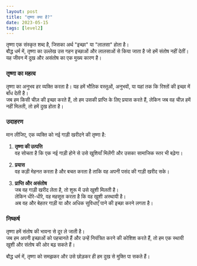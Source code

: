 ```yaml
---
layout: post
title: "तृष्णा क्या है?"
date: 2023-05-15
tags: [level2]
---
```


तृष्णा एक संस्कृत शब्द है, जिसका अर्थ "इच्छा" या "लालसा" होता है।  
बौद्ध धर्म में, तृष्णा का उल्लेख उस गहन इच्छाओं और लालसाओं से किया जाता है जो हमें संतोष नहीं देतीं।  
यह जीवन में दुख और असंतोष का एक मुख्य कारण है।

### तृष्णा का महत्व  

तृष्णा का अनुभव हर व्यक्ति करता है। यह हमें भौतिक वस्तुओं, अनुभवों, या यहां तक कि रिश्तों की इच्छा में बाँध देती है।  
जब हम किसी चीज़ की इच्छा करते हैं, तो हम उसकी प्राप्ति के लिए प्रयास करते हैं, लेकिन जब वह चीज़ हमें नहीं मिलती, तो हमें दुख होता है।

### उदाहरण  

मान लीजिए, एक व्यक्ति को नई गाड़ी खरीदने की तृष्णा है:  

1. **तृष्णा की उत्पत्ति**  
   वह सोचता है कि एक नई गाड़ी होने से उसे खुशियाँ मिलेंगी और उसका सामाजिक स्तर भी बढ़ेगा।  

2. **प्रयास**  
   वह कड़ी मेहनत करता है और बचत करता है ताकि वह अपनी पसंद की गाड़ी खरीद सके।  

3. **प्राप्ति और असंतोष**  
   जब वह गाड़ी खरीद लेता है, तो शुरू में उसे खुशी मिलती है।  
   लेकिन धीरे-धीरे, वह महसूस करता है कि वह खुशी अस्थायी है।  
   अब वह और बेहतर गाड़ी या और अधिक सुविधाएँ पाने की इच्छा करने लगता है।

### निष्कर्ष  

तृष्णा हमें संतोष की भावना से दूर ले जाती है।  
जब हम अपनी इच्छाओं को पहचानते हैं और उन्हें नियंत्रित करने की कोशिश करते हैं, तो हम एक स्थायी खुशी और संतोष की ओर बढ़ सकते हैं।  

बौद्ध धर्म में, तृष्णा को समझकर और उसे छोड़कर ही हम दुख से मुक्ति पा सकते हैं।